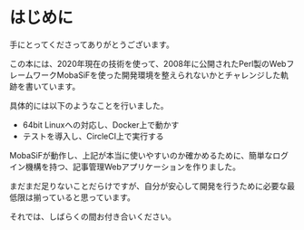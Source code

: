 # はじめに

手にとってくださってありがとうございます。

この本には、2020年現在の技術を使って、2008年に公開されたPerl製のWebフレームワークMobaSiFを使った開発環境を整えられないかとチャレンジした軌跡を書いています。

具体的には以下のようなことを行いました。

- 64bit Linuxへの対応し、Docker上で動かす
- テストを導入し、CircleCI上で実行する

MobaSiFが動作し、上記が本当に使いやすいのか確かめるために、簡単なログイン機構を持つ、記事管理Webアプリケーションを作りました。

まだまだ足りないことだらけですが、自分が安心して開発を行うために必要な最低限は揃っていると思っています。

それでは、しばらくの間お付き合いください。

